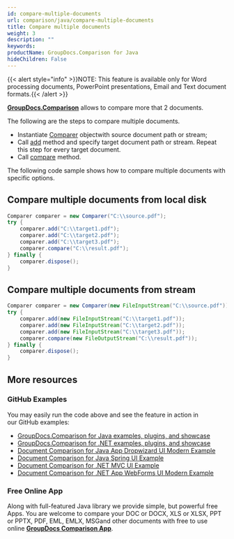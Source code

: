 ```yaml
---
id: compare-multiple-documents
url: comparison/java/compare-multiple-documents
title: Compare multiple documents
weight: 3
description: ""
keywords: 
productName: GroupDocs.Comparison for Java
hideChildren: False
---
```

{{< alert style="info" >}}NOTE: This feature is available only for Word processing documents, PowerPoint presentations, Email and Text document formats.{{< /alert >}}

**[GroupDocs.Comparison](https://products.groupdocs.com/comparison/java)** allows to compare more that 2 documents.

The following are the steps to compare multiple documents.

*   Instantiate [Comparer](https://apireference.groupdocs.com/net/comparison/groupdocs.comparison/comparer) objectwith source document path or stream;
*   Call [add](https://apireference.groupdocs.com/net/comparison/groupdocs.comparison/comparer/methods/add/index) method and specify target document path or stream. Repeat this step for every target document.
*   Call [compare](https://apireference.groupdocs.com/net/comparison/groupdocs.comparison/comparer) method.

The following code sample shows how to compare multiple documents with specific options.

## Compare multiple documents from local disk

```java
Comparer comparer = new Comparer("C:\\source.pdf");
try {
    comparer.add("C:\\target1.pdf");
    comparer.add("C:\\target2.pdf");
    comparer.add("C:\\target3.pdf");
    comparer.compare("C:\\result.pdf");
} finally {
    comparer.dispose();
}
```

## Compare multiple documents from stream

```java
Comparer comparer = new Comparer(new FileInputStream("C:\\source.pdf"));
try {
    comparer.add(new FileInputStream("C:\\target1.pdf"));
    comparer.add(new FileInputStream("C:\\target2.pdf"));
    comparer.add(new FileInputStream("C:\\target3.pdf"));
    comparer.compare(new FileOutputStream("C:\\result.pdf"));
} finally {
    comparer.dispose();
}
```

## More resources

### GitHub Examples
You may easily run the code above and see the feature in action in our GitHub examples:

*   [GroupDocs.Comparison for Java examples, plugins, and showcase](https://github.com/groupdocs-comparison/GroupDocs.Comparison-for-Java)
*   [GroupDocs.Comparison for .NET examples, plugins, and showcase](https://github.com/groupdocs-comparison/GroupDocs.Comparison-for-.NET)
*   [Document Comparison for Java App Dropwizard UI Modern Example](https://github.com/groupdocs-comparison/GroupDocs.Comparison-for-Java-Dropwizard)    
*   [Document Comparison for Java Spring UI Example](https://github.com/groupdocs-comparison/GroupDocs.Comparison-for-Java-Spring)    
*   [Document Comparison for .NET MVC UI Example](https://github.com/groupdocs-comparison/GroupDocs.Comparison-for-.NET-MVC)    
*   [Document Comparison for .NET App WebForms UI Modern Example](https://github.com/groupdocs-comparison/GroupDocs.Comparison-for-.NET-WebForms)
    

### Free Online App
Along with full-featured Java library we provide simple, but powerful free Apps.
You are welcome to compare your DOC or DOCX, XLS or XLSX, PPT or PPTX, PDF, EML, EMLX, MSGand other documents with free to use online **[GroupDocs Comparison App](https://products.groupdocs.app/comparison)**.
